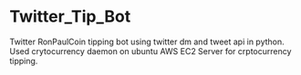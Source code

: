 # Twitter_Tip_Bot
Twitter RonPaulCoin tipping bot using twitter dm and tweet api in python.
Used crytocurrency daemon on ubuntu AWS EC2 Server for crptocurrency tipping.
